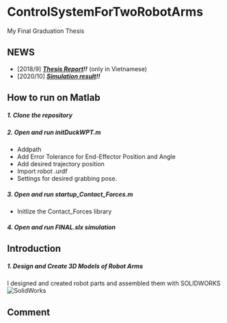 # ControlSystemForTwoRobotArms
My Final Graduation Thesis

## NEWS
- [2018/9] ***[Thesis Report](https://drive.google.com/file/d/19jg1Va8a1-06v_jeCaEbpSTN42Sba4jJ/view?usp=sharing)!!*** (only in Vietnamese)
- [2020/10] ***[Simulation result](https://youtu.be/cTyVofR3yck)!!***

## How to run on Matlab
##### 1. Clone the repository
##### 2. Open and run initDuckWPT.m
- Addpath
- Add Error Tolerance for End-Effector Position and Angle
- Add desired trajectory position
- Import robot .urdf
- Settings for desired grabbing pose.
##### 3. Open and run startup_Contact_Forces.m
- Initlize the Contact_Forces library
##### 4. Open and run FINAL.slx simulation


## Introduction
##### 1. Design and Create 3D Models of Robot Arms
I designed and created robot parts and assembled them with SOLIDWORKS
![SolidWorks](https://github.com/duken72/ControlSystemForTwoRobotArms/images/SolidWorks.jpg)

## Comment
